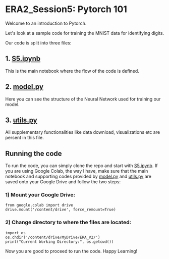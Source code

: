 # ERA2_Session5: Pytorch 101

Welcome to an introduction to Pytorch. 

Let's look at a sample code for training the MNIST data for identifying digits.

Our code is split into three files:


## 1. [S5.ipynb](S5.ipynb)

This is the main notebook where the flow of the code is defined.

## 2. [model.py](model.py)

Here you can see the structure of the Neural Network used for training our model.

## 3. [utils.py](utils.py)

All supplementary functionalities like data download, visualizations etc are persent in this file.

## Running the code

To run the code, you can simply clone the repo and start with [S5.ipynb](S5.ipynb). If you are using Google Colab, the way I have, make sure that the main notebook and supporting codes provided by [model.py](model.py) and [utils.py](utils.py) are saved onto your Google Drive and follow the two steps:

### 1) Mount your Google Drive:

```
from google.colab import drive
drive.mount('/content/drive', force_remount=True)
```

### 2) Change directory to where the files are located:

```
import os
os.chdir('/content/drive/MyDrive/ERA_V2/')
print("Current Working Directory:", os.getcwd())
```

Now you are good to proceed to run the code. Happy Learning!